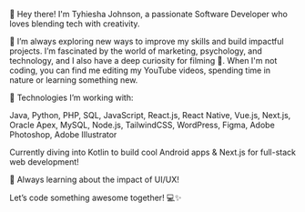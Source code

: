 👋 Hey there! I'm Tyhiesha Johnson, a passionate Software Developer who loves blending tech with creativity.

🚀 I’m always exploring new ways to improve my skills and build impactful projects. I’m fascinated by the world of marketing, psychology, and technology, and I also have a deep curiosity for filming 🦋. When I'm not coding, you can find me editing my YouTube videos, spending time in nature or learning something new.

🔧 Technologies I’m working with:

Java, Python, PHP, SQL, JavaScript, React.js, React Native, Vue.js, Next.js, Oracle Apex,
MySQL, Node.js, TailwindCSS, WordPress, Figma, Adobe Photoshop, Adobe Illustrator

Currently diving into Kotlin to build cool Android apps & Next.js for full-stack web development!

🎨 Always learning about the impact of UI/UX!

Let’s code something awesome together! 💻✨

<!---
tyhieshajohnson/tyhieshajohnson is a ✨ special ✨ repository because its `README.md` (this file) appears on your GitHub profile.
You can click the Preview link to take a look at your changes.
--->
